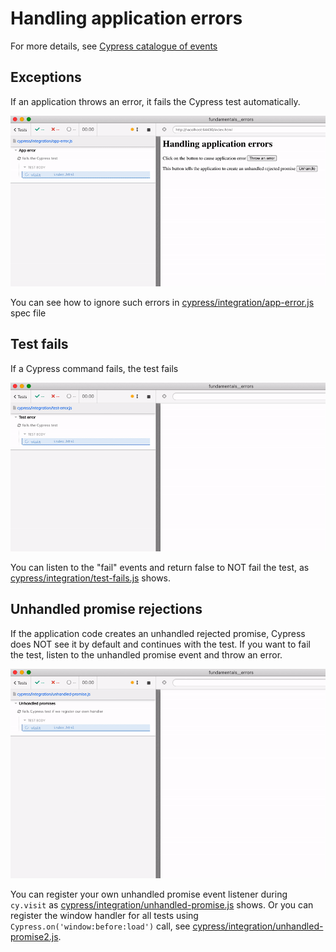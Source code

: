 # Handling application errors

For more details, see [Cypress catalogue of events](https://on.cypress.io/catalog-of-events)

## Exceptions

If an application throws an error, it fails the Cypress test automatically.

![Application error fails the test](./images/app-error.gif)

You can see how to ignore such errors in [cypress/integration/app-error.js](./cypress/integration/app-error.js) spec file

## Test fails

If a Cypress command fails, the test fails

![Test fails after it fails to find an element](./images/test-error.gif)

You can listen to the "fail" events and return false to NOT fail the test, as [cypress/integration/test-fails.js](./cypress/integration/test-fails.js) shows.

## Unhandled promise rejections

If the application code creates an unhandled rejected promise, Cypress does NOT see it by default and continues with the test. If you want to fail the test, listen to the unhandled promise event and throw an error.

![Test failing after an application has unhandled rejected promise](./images/unhandled-promise.gif)

You can register your own unhandled promise event listener during `cy.visit` as [cypress/integration/unhandled-promise.js](./cypress/integration/unhandled-promise.js) shows. Or you can register the window handler for all tests using `Cypress.on('window:before:load')` call, see [cypress/integration/unhandled-promise2.js](./cypress/integration/unhandled-promise2.js).
